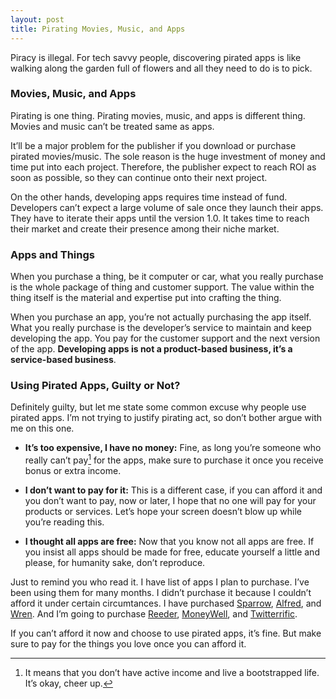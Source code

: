 ```yaml
---
layout: post
title: Pirating Movies, Music, and Apps
---
```

Piracy is illegal. For tech savvy people, discovering pirated apps is like walking along the garden full of flowers and all they need to do is to pick.

### Movies, Music, and Apps

Pirating is one thing. Pirating movies, music, and apps is different thing. Movies and music can’t be treated same as apps.

It’ll be a major problem for the publisher if you download or purchase pirated movies/music. The sole reason is the huge investment of money and time put into each project. Therefore, the publisher expect to reach ROI as soon as possible, so they can continue onto their next project.

On the other hands, developing apps requires time instead of fund. Developers can’t expect a large volume of sale once they launch their apps. They have to iterate their apps until the version 1.0. It takes time to reach their market and create their presence among their niche market.

### Apps and Things

When you purchase a thing, be it computer or car, what you really purchase is the whole package of thing and customer support. The value within the thing itself is the material and expertise put into crafting the thing.

When you purchase an app, you’re not actually purchasing the app itself. What you really purchase is the developer’s service to maintain and keep developing the app. You pay for the customer support and the next version of the app. **Developing apps is not a product-based business, it’s a service-based business**.

### Using Pirated Apps, Guilty or Not?

Definitely guilty, but let me state some common excuse why people use pirated apps. I’m not trying to justify pirating act, so don’t bother argue with me on this one.

- **It’s too expensive, I have no money:** Fine, as long you’re someone who really can’t pay[^1] for the apps, make sure to purchase it once you receive bonus or extra income.

- **I don’t want to pay for it:** This is a different case, if you  can afford it and you don’t want to pay, now or later, I hope that no one will pay for your products or services. Let’s hope your screen doesn’t blow up while you’re reading this.

- **I thought all apps are free:** Now that you know not all apps are free. If you insist all apps should be made for free, educate yourself a little and please, for humanity sake, don’t reproduce.

Just to remind you who read it. I have list of apps I plan to purchase. I’ve been using them for many months. I didn’t purchase it because I couldn’t afford it under certain circumtances. I have purchased [Sparrow][0276-001], [Alfred][0276-002], and [Wren][0276-003]. And I’m going to purchase [Reeder][0276-004], [MoneyWell][0276-005], and [Twitterrific][0276-006].

[0276-001]: https://itunes.apple.com/us/app/sparrow/id417250177?mt=12&uo=4&at=11ld6n&ct=sparrow+for+mac "Sparrow"
[0276-002]: https://itunes.apple.com/us/app/alfred/id405843582?mt=12&uo=4&at=11ld6n&ct=alfred "Alfred"
[0276-003]: https://itunes.apple.com/us/app/wren/id439545337?mt=12&uo=4&at=11ld6n&ct=wren "Wren"
[0276-004]: http://reederapp.com/ "reeder"
[0276-005]: https://itunes.apple.com/us/app/moneywell/id404246493?mt=12&uo=4&at=11ld6n&ct=moneywell+for+mac "MoneyWell"
[0276-006]: http://twitterrific.com/ "Twitterrific: Making Twitter Extra Terrific"

If you can’t afford it now and choose to use pirated apps, it’s fine. But make sure to pay for the things you love once you can afford it.

[^1]: It means that you don’t have active income and live a bootstrapped life. It’s okay, cheer up.